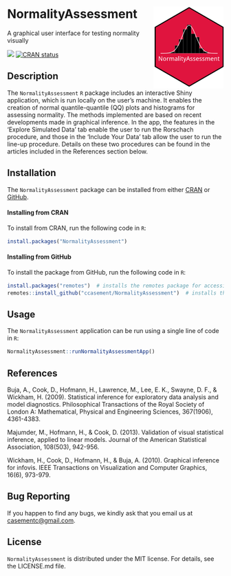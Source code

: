 
# NormalityAssessment <img src = "inst/NormalityAssessment/www/NormalityAssessment_Sticker_Image.png" align = "right" height = 190/>

A graphical user interface for testing normality visually

<!-- start badges -->
<!-- start badges -->

![](https://img.shields.io/badge/release-v0.1.0-blue?style=flat) [![CRAN
status](https://www.r-pkg.org/badges/version/NormalityAssessment)](https://CRAN.R-project.org/package=NormalityAssessment)
<!-- end badges -->

## Description

The `NormalityAssessment` `R` package includes an interactive Shiny
application, which is run locally on the user’s machine. It enables the
creation of normal quantile-quantile (QQ) plots and histograms for
assessing normality. The methods implemented are based on recent
developments made in graphical inference. In the app, the features in
the ‘Explore Simulated Data’ tab enable the user to run the Rorschach
procedure, and those in the ‘Include Your Data’ tab allow the user to
run the line-up procedure. Details on these two procedures can be found
in the articles included in the References section below.

## Installation

The `NormalityAssessment` package can be installed from either
<a href="https://cran.r-project.org/" target="_blank">CRAN</a> or
<a href="https://github.com" target="_blank">GitHub</a>.

#### Installing from CRAN

To install from CRAN, run the following code in `R`:

``` r
install.packages("NormalityAssessment")
```

#### Installing from GitHub

To install the package from GitHub, run the following code in `R`:

``` r
install.packages("remotes")  # installs the remotes package for accessing the install_github() function
remotes::install_github("ccasement/NormalityAssessment")  # installs the NormalityAssessment package
```

## Usage

The `NormalityAssessment` application can be run using a single line of
code in `R`:

``` r
NormalityAssessment::runNormalityAssessmentApp()
```

## References

Buja, A., Cook, D., Hofmann, H., Lawrence, M., Lee, E. K., Swayne, D.
F., & Wickham, H. (2009). Statistical inference for exploratory data
analysis and model diagnostics. Philosophical Transactions of the Royal
Society of London A: Mathematical, Physical and Engineering Sciences,
367(1906), 4361-4383.

Majumder, M., Hofmann, H., & Cook, D. (2013). Validation of visual
statistical inference, applied to linear models. Journal of the American
Statistical Association, 108(503), 942-956.

Wickham, H., Cook, D., Hofmann, H., & Buja, A. (2010). Graphical
inference for infovis. IEEE Transactions on Visualization and Computer
Graphics, 16(6), 973-979.

## Bug Reporting

If you happen to find any bugs, we kindly ask that you email us at
<casementc@gmail.com>.

## License

`NormalityAssessment` is distributed under the MIT license. For details,
see the LICENSE.md file.
